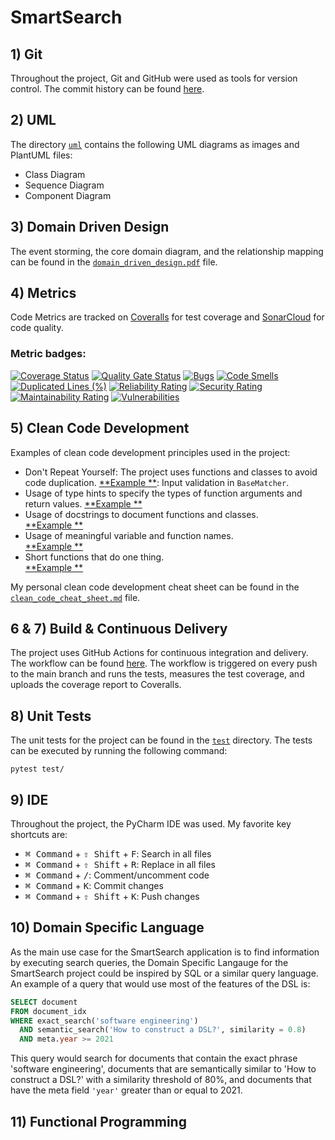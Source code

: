 # SmartSearch

## 1) Git

Throughout the project, Git and GitHub were used as tools for version control.
The commit history can be found [here](https://github.com/bogdankostic/SmartSearch/commits/main/).

## 2) UML

The directory [`uml`](https://github.com/bogdankostic/SmartSearch/tree/main/uml) contains the following UML
diagrams as images and PlantUML files:

- Class Diagram
- Sequence Diagram
- Component Diagram

## 3) Domain Driven Design

The event storming, the core domain diagram, and the relationship mapping can be found in the
[`domain_driven_design.pdf`](https://github.com/bogdankostic/SmartSearch/blob/main/domain_driven_design.pdf) file.

## 4) Metrics

Code Metrics are tracked on [Coveralls](https://coveralls.io/github/bogdankostic/SmartSearch) for test coverage
and [SonarCloud](https://sonarcloud.io/project/overview?id=bogdankostic_SmartSearch) for code quality.

### Metric badges:

[![Coverage Status](https://coveralls.io/repos/github/bogdankostic/SmartSearch/badge.svg?branch=main)](https://coveralls.io/github/bogdankostic/SmartSearch?branch=main)
[![Quality Gate Status](https://sonarcloud.io/api/project_badges/measure?project=bogdankostic_SmartSearch&metric=alert_status)](https://sonarcloud.io/summary/new_code?id=bogdankostic_SmartSearch)
[![Bugs](https://sonarcloud.io/api/project_badges/measure?project=bogdankostic_SmartSearch&metric=bugs)](https://sonarcloud.io/summary/new_code?id=bogdankostic_SmartSearch)
[![Code Smells](https://sonarcloud.io/api/project_badges/measure?project=bogdankostic_SmartSearch&metric=code_smells)](https://sonarcloud.io/summary/new_code?id=bogdankostic_SmartSearch)
[![Duplicated Lines (%)](https://sonarcloud.io/api/project_badges/measure?project=bogdankostic_SmartSearch&metric=duplicated_lines_density)](https://sonarcloud.io/summary/new_code?id=bogdankostic_SmartSearch)
[![Reliability Rating](https://sonarcloud.io/api/project_badges/measure?project=bogdankostic_SmartSearch&metric=reliability_rating)](https://sonarcloud.io/summary/new_code?id=bogdankostic_SmartSearch)
[![Security Rating](https://sonarcloud.io/api/project_badges/measure?project=bogdankostic_SmartSearch&metric=security_rating)](https://sonarcloud.io/summary/new_code?id=bogdankostic_SmartSearch)
[![Maintainability Rating](https://sonarcloud.io/api/project_badges/measure?project=bogdankostic_SmartSearch&metric=sqale_rating)](https://sonarcloud.io/summary/new_code?id=bogdankostic_SmartSearch)
[![Vulnerabilities](https://sonarcloud.io/api/project_badges/measure?project=bogdankostic_SmartSearch&metric=vulnerabilities)](https://sonarcloud.io/summary/new_code?id=bogdankostic_SmartSearch)

## 5) Clean Code Development

Examples of clean code development principles used in the project:

- Don't Repeat Yourself: The project uses functions and classes to avoid code duplication.
  [**Example
  **](https://github.com/bogdankostic/SmartSearch/blob/de067c87c02faebf42dcb562c5f0f391dcbe2ab2/src/matchers/base.py#L25):
  Input validation in `BaseMatcher`.
- Usage of type hints to specify the types of function arguments and return values.
  [**Example
  **](https://github.com/bogdankostic/SmartSearch/blob/de067c87c02faebf42dcb562c5f0f391dcbe2ab2/src/matchers/boyer_moore.py#L21)
- Usage of docstrings to document functions and classes.  
  [**Example
  **](https://github.com/bogdankostic/SmartSearch/blob/de067c87c02faebf42dcb562c5f0f391dcbe2ab2/src/matchers/naive.py#L18)
- Usage of meaningful variable and function names.  
  [**Example
  **](https://github.com/bogdankostic/SmartSearch/blob/de067c87c02faebf42dcb562c5f0f391dcbe2ab2/src/matchers/boyer_moore.py#L50)
- Short functions that do one thing.  
  [**Example
  **](https://github.com/bogdankostic/SmartSearch/blob/de067c87c02faebf42dcb562c5f0f391dcbe2ab2/src/matchers/boyer_moore.py#L76)

My personal clean code development cheat sheet can be found in
the [`clean_code_cheat_sheet.md`](https://github.com/bogdankostic/SmartSearch/blob/main/clean_code_cheat_sheet.md) file.

## 6 & 7) Build & Continuous Delivery

The project uses GitHub Actions for continuous integration and delivery. The workflow can be found
[here](https://github.com/bogdankostic/SmartSearch/blob/main/.github/workflows/build.yml). The workflow is triggered
on every push to the main branch and runs the tests, measures the test coverage, and uploads the coverage report to
Coveralls.

## 8) Unit Tests

The unit tests for the project can be found in the [`test`](https://github.com/bogdankostic/SmartSearch/tree/main/test)
directory.
The tests can be executed by running the following command:

```
pytest test/
```

## 9) IDE

Throughout the project, the PyCharm IDE was used. My favorite key shortcuts are:

- <kbd>⌘ Command</kbd> + <kbd>⇧ Shift</kbd> + <kbd>F</kbd>: Search in all files
- <kbd>⌘ Command</kbd> + <kbd>⇧ Shift</kbd> + <kbd>R</kbd>: Replace in all files
- <kbd>⌘ Command</kbd> + <kbd>/</kbd>: Comment/uncomment code
- <kbd>⌘ Command</kbd> + <kbd>K</kbd>: Commit changes
- <kbd>⌘ Command</kbd> + <kbd>⇧ Shift</kbd> + <kbd>K</kbd>: Push changes


## 10) Domain Specific Language

As the main use case for the SmartSearch application is to find information by executing search queries,
the Domain Specific Langauge for the SmartSearch project could be inspired by SQL or a similar query language.
An example of a query that would use most of the features of the DSL is:

```sql
SELECT document
FROM document_idx
WHERE exact_search('software engineering')
  AND semantic_search('How to construct a DSL?', similarity = 0.8)
  AND meta.year >= 2021 
```

This query would search for documents that contain the exact phrase 'software engineering',
documents that are semantically similar to 'How to construct a DSL?' with a similarity threshold of 80%,
and documents that have the meta field `'year'` greater than or equal to 2021.

## 11) Functional Programming
